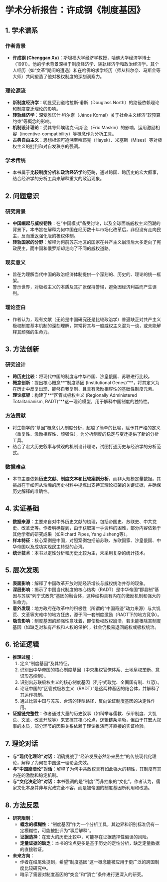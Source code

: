 # 学术分析报告：许成钢《制度基因》

## 1. 学术谱系

### 作者背景
- **许成钢 (Chenggan Xu)**：斯坦福大学经济学教授，哈佛大学经济学博士（1991）。他的学术背景深植于制度经济学、转轨经济学和政治经济学。其个人经历（如“文革”期间的遭遇）和在哈佛的求学经历（师从科尔奈、马斯金等大师）共同塑造了他对极权制度的深刻洞察力。

### 理论源流
- **新制度经济学**：明显受到道格拉斯·诺斯（Douglass North）的路径依赖理论和制度变迁理论的影响。
- **转轨经济学**：深受雅诺什·科尔奈（János Kornai）关于社会主义经济“软预算约束”等概念的影响。
- **机制设计理论**：受其导师埃瑞克·马斯金（Eric Maskin）的影响，运用激励相容（incentive-compatibility）等概念作为分析工具。
- **古典自由主义**：思想根源可追溯至哈耶克（Hayek）、米塞斯（Mises）等对极权主义的批判和对自发秩序的强调。

### 学术传统
- 本书属于**比较制度分析**和**政治经济学**的范畴，通过跨国、跨历史的宏大叙事，结合经济学的分析工具来解释重大的政治现象。

## 2. 问题意识

### 研究背景
- **中国崛起与威权韧性**：在“中国模式”备受讨论，以及全球面临威权主义回潮的背景下，本书旨在解释为何中国在经历数十年市场化改革后，非但没有走向民主，反而重返强化版的极权体制。
- **转轨国家的分野**：解释为何前苏东地区的国家在共产主义崩溃后大多走向了宪政民主，而中国和俄罗斯却走向了不同的威权道路。

### 现实意义
- 旨在为理解当代中国的政治经济体制提供一个深刻的、历史的、理论的统一框架。
- 警示世界，对极权主义的本质及其扩张保持警惕，避免因经济利益而产生误判。

### 理论空白
- 作者认为，现有文献（无论是中国研究还是比较政治学）普遍缺乏对共产主义极权制度基本机制的深刻理解，常常将其与一般威权主义混为一谈，或未能解释其顽强的生命力。

## 3. 方法创新

### 研究设计
- **跨历史比较**：将现代中国的制度与中华帝国、沙皇俄国、苏联进行比较。
- **概念创新**：提出核心概念**“制度基因 (Institutional Genes)”**，将其定义为在历史中反复出现、能够自我复制、且具有激励相容性的基础性制度元素。
- **理论框架**：构建了**“区管式极权主义 (Regionally Administered Totalitarianism, RADT)”**这一理论模型，用于解释中国制度的独特性。

### 方法贡献
- 将生物学的“基因”概念引入制度分析，超越了简单的比喻，赋予其严格的定义（重复性、激励相容性、顽强性），为分析制度的稳定与变迁提供了新的分析工具。
- 结合了宏大历史叙事与微观的机制设计理论，试图打通历史与经济学的分析范式。

### 数据难点
- 本书主要依赖**历史文献、制度文本和比较案例分析**，而非大规模定量数据。其挑战在于如何从浩瀚的历史材料中提炼出支持其理论框架的关键证据，并确保历史解释的准确性。

## 4. 实证基础

- **数据来源**：主要来自对中外历史文献的梳理，包括帝国史、苏联史、中共党史、改革史等。作者明确提到，由于获取第一手资料的困难，部分内容依赖于其他学者的研究成果（如Richard Pipes, Yang Jisheng等）。
- **样本特征**：核心案例是中国，对照案例包括前苏联、东欧国家、沙皇俄国、中华帝国以及成功实现民主转型的台湾。
- **统计技术**：本书以定性分析和历史比较为主，未采用复杂的统计技术。

## 5. 层次发现

- **表面影响**：解释了中国改革开放时期经济增长与威权统治并存的现象。
- **深层影响**：揭示了中国当代制度的核心结构（RADT）是中华帝国“郡县制”基因与苏联“列宁式政党”基因的融合体，这种结构具有内在的激励机制和强大的生命力。
- **意外发现**：地方政府在改革中的积极性（所谓的“中国奇迹”动力来源）与大饥荒、文革等灾难中的地方狂热，源于同一套制度激励（RADT下的地方竞争）。
- **隐含影响**：制度基因的顽强性意味着，即使极权政权崩溃，若未能根除其制度基因（如缺乏对私有产权和人权的保护），社会仍极易退回威权或极权统治。

## 6. 论证逻辑

- **推理过程**：
  1. 定义“制度基因”及其特征。
  2. 识别出中华帝国的核心制度基因（中央集权官僚体系、土地皇权垄断、意识形态控制）。
  3. 识别出苏联极权主义的核心制度基因（列宁式政党、全面国有制、红恐）。
  4. 论证中国的“区管式极权主义（RADT）”是这两种基因的结合体，并解释了其运作机制。
  5. 通过比较中国与苏东、台湾的转型路径，反向论证制度基因的决定性作用。
- **证据链完整性**：作者通过大量的历史叙事（如科举与儒教、保甲制度、大饥荒、文革、改革开放等）来支撑其核心论点，逻辑链条清晰，但由于其宏大叙事的本质，部分环节的因果关系依赖于理论推演而非直接的实证检验。

## 7. 理论对话

- **与“现代化理论”对话**：明确挑战了“经济发展必然带来民主”的传统现代化理论，解释了为何在中国这一理论会失效。
- **与“中国崩溃论”对话**：解释了为何中共政权具有如此强大的韧性，其制度有其内在的激励和稳定机制。
- **与“文化决定论”对话**：本书强调的是“制度”而非抽象的“文化”。作者认为，儒家文化本身并非与宪政完全不容，而是被帝国的制度基因所利用和改造。

## 8. 方法反思

- **研究限制**：
  - **概念的模糊性**：“制度基因”作为一个分析工具，其边界和识别标准仍有一定模糊性，可能被批评为“事后解释”。
  - **证据选择**：在宏大的历史比较中，可能存在证据选择性偏误的风险。
  - **定量证据的缺乏**：本书的论点更多是基于历史的定性分析，缺乏定量数据的直接验证。
- **未来方向**：
  - 作者在结尾处提到，希望“制度基因”这一概念能被应用于更广泛的跨国制度比较研究中。
  - 暗示了需要对制度基因的“突变”和“消亡”条件进行更深入的研究。
